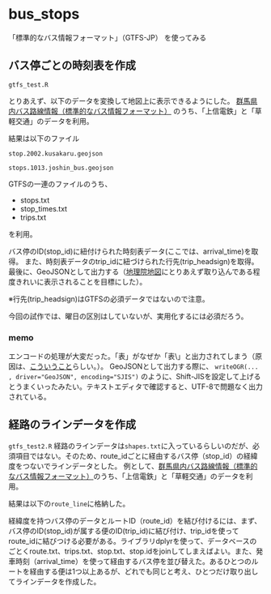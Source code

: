 # bus_stops
「標準的なバス情報フォーマット」（GTFS-JP） を使ってみる



## バス停ごとの時刻表を作成
```gtfs_test.R```

とりあえず、以下のデータを変換して地図上に表示できるようにした。
[群馬県内バス路線情報（標準的なバス情報フォーマット）](https://gma.jcld.jp/GMA_OPENDATA/)
のうち、「上信電鉄」と「草軽交通」のデータを利用。

結果は以下のファイル

```stop.2002.kusakaru.geojson```

```stops.1013.joshin_bus.geojson```

GTFSの一連のファイルのうち、

* stops.txt
* stop_times.txt
* trips.txt

を利用。

バス停のID(stop_id)に紐付けられた時刻表データ(ここでは、arrival_time)を取得。
また、時刻表データのtrip_idに紐づけられた行先(trip_headsign)を取得。
最後に、GeoJSONとして出力する（[地理院地図](https://maps.gsi.go.jp/)にとりあえず取り込んである程度きれいに表示されることを目標にした）。

※行先(trip_headsign)はGTFSの必須データではないので注意。

今回の試作では、曜日の区別はしていないが、実用化するには必須だろう。

### memo
エンコードの処理が大変だった。「表」がなぜか「表\」と出力されてしまう（原因は、[こういうこと](http://www.kent-web.com/pubc/garble.html)らしい。）。
GeoJSONとして出力する際に、
`writeOGR(... , driver="GeoJSON", encoding="SJIS")`
のように、Shift-JISを設定して上げるとうまくいったみたい。テキストエディタで確認すると、UTF-8で問題なく出力されている。


## 経路のラインデータを作成
```gtfs_test2.R```
経路のラインデータは`shapes.txt`に入っているらしいのだが、必須項目ではない。そのため、route_idごとに経由するバス停（stop_id）の経緯度をつないでラインデータとした。
例として、[群馬県内バス路線情報（標準的なバス情報フォーマット）](https://gma.jcld.jp/GMA_OPENDATA/)のうち、「上信電鉄」と「草軽交通」のデータを利用。

結果は以下の`route_line`に格納した。

経緯度を持つバス停のデータとルートID（route_id）を結び付けるには、まず、バス停のID(stop_id)が属する便のID(trip_id)に結び付け、trip_idを使ってroute_idに結びつける必要がある。ライブラリdplyrを使って、データベースのごとくroute.txt、trips.txt、stop.txt、stop.idをjoinしてしまえばよい。また、発車時刻（arrival_time）を使って経由するバス停を並び替えた。あるひとつのルートを経由する便は1つ以上あるが、どれでも同じと考え、ひとつだけ取り出してラインデータを作成した。






